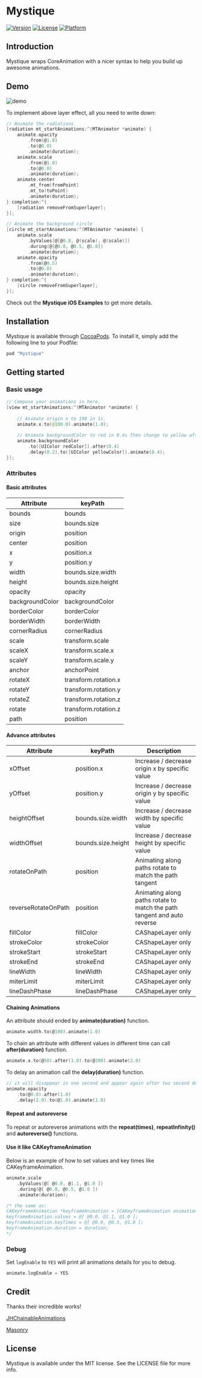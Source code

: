 # Mystique

[![Version](https://img.shields.io/cocoapods/v/Mystique.svg?style=flat)](http://cocoapods.org/pods/Mystique) [![License](https://img.shields.io/cocoapods/l/Mystique.svg?style=flat)](http://cocoapods.org/pods/Mystique) [![Platform](https://img.shields.io/cocoapods/p/Mystique.svg?style=flat)](http://cocoapods.org/pods/Mystique)

## Introduction

Mystique wraps CoreAnimation with a nicer syntax to help you build up awesome animations.

## Demo

![demo](/Resources/demo.gif?raw=true)

To implement above layer effect, all you need to write down:

```objective-c
// Animate the radiations
[radiation mt_startAnimations:^(MTAnimator *animate) {
    animate.opacity
        .from(@1.0)
        .to(@0.0)
        .animate(duration);
    animate.scale
        .from(@1.0)
        .to(@0.0)
        .animate(duration);
    animate.center
        .mt_from(fromPoint)
        .mt_to(toPoint)
        .animate(duration);
} completion:^{
    [radiation removeFromSuperlayer];
}];

// Animate the background circle
[circle mt_startAnimations:^(MTAnimator *animate) {
    animate.scale
        .byValues(@[@0.8, @(scale), @(scale)])
        .during(@[@0.0, @0.5, @1.0])
        .animate(duration);
    animate.opacity
        .from(@0.5)
        .to(@0.0)
        .animate(duration);
} completion:^{
    [circle removeFromSuperlayer];
}];
```

Check out the __Mystique iOS Examples__ to get more details.

## Installation

Mystique is available through [CocoaPods](http://cocoapods.org). To install
it, simply add the following line to your Podfile:

```ruby
pod "Mystique"
```

## Getting started

### Basic usage

```swift
// Compose your animations in here.
[view mt_startAnimations:^(MTAnimator *animate) {
    
    // Animate origin x to 100 in 1s.
    animate.x.to(@100.0).animate(1.0);
    
    // Animate backgroundColor to red in 0.4s then change to yellow after 0.2s delay.
    animate.backgroundColor
        .to([UIColor redColor]).after(0.4)
        .delay(0.2).to([UIColor yellowColor]).animate(0.4);
}];
```

### Attributes

#### Basic attributes

| Attribute | keyPath |
|-----------|---------|
| bounds | bounds |
| size | bounds.size |
| origin | position |
| center | position |
| x | position.x |
| y | position.y |
| width | bounds.size.width |
| height | bounds.size.height |
| opacity | opacity |
| backgroundColor | backgroundColor |
| borderColor | borderColor |
| borderWidth | borderWidth |
| cornerRadius | cornerRadius |
| scale | transform.scale |
| scaleX | transform.scale.x |
| scaleY | transform.scale.y |
| anchor | anchorPoint |
| rotateX | transform.rotation.x |
| rotateY | transform.rotation.y |
| rotateZ | transform.rotation.z |
| rotate | transform.rotation.z |
| path | position |

#### Advance attributes

| Attribute | keyPath | Description |
|-----------|---------|-------------|
| xOffset | position.x | Increase / decrease origin x by specific value |
| yOffset | position.y | Increase / decrease origin y by specific value |
| heightOffset | bounds.size.width | Increase / decrease width by specific value |
| widthOffset | bounds.size.height | Increase / decrease height by specific value |
| rotateOnPath | position | Animating along paths rotate to match the path tangent  |
| reverseRotateOnPath | position | Animating along paths rotate to match the path tangent and auto reverse |
| fillColor | fillColor | CAShapeLayer only |
| strokeColor | strokeColor | CAShapeLayer only |
| strokeStart | strokeStart | CAShapeLayer only |
| strokeEnd | strokeEnd | CAShapeLayer only |
| lineWidth | lineWidth | CAShapeLayer only |
| miterLimit | miterLimit | CAShapeLayer only |
| lineDashPhase | lineDashPhase | CAShapeLayer only |

#### Chaining Animations

An attribute should ended by __animate(duration)__ function.

```objective-c
animate.width.to(@100).animate(1.0)
```

To chain an attribute with different values in different time can call __after(duration)__ function.

```objective-c
animate.x.to(@50).after(1.0).to(@200).animate(2.0)
```

To delay an animation call the __delay(duration)__ function.

```objective-c
// it will disappear in one second and appear again after two second delay
animate.opacity
    .to(@0.0).after(1.0)
    .delay(2.0).to(@1.0).animate(1.0)
```

#### Repeat and autoreverse

To repeat or autoreverse animations with the __repeat(times)__, __repeatInfinity()__ and __autoreverse()__ functions.

#### Use it like CAKeyframeAnimation

Below is an example of how to set values and key times like CAKeyframeAnimation.

```objective-c
animate.scale
    .byValues(@[ @0.0, @1.1, @1.0 ])
    .during(@[ @0.0, @0.5, @1.0 ])
    .animate(duration);

/* the same as:
CAKeyframeAnimation *keyframeAnimation = [CAKeyframeAnimation animationWithKeyPath:@"transform.scale"];
keyframeAnimation.values = @[ @0.0, @1.1, @1.0 ];
keyframeAnimation.keyTimes = @[ @0.0, @0.5, @1.0 ];
keyframeAnimation.duration = duration;
*/
```

### Debug

Set ```logEnable``` to ```YES``` will print all animations details for you to debug.

```objective-c
animate.logEnable = YES
```

## Credit

Thanks their incredible works!

[JHChainableAnimations](https://github.com/jhurray/JHChainableAnimations)

[Masonry](https://github.com/SnapKit/Masonry)

## License

Mystique is available under the MIT license. See the LICENSE file for more info.


